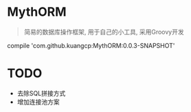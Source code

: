 # MythORM
> 简易的数据库操作框架, 用于自己的小工具, 采用Groovy开发


compile 'com.github.kuangcp:MythORM:0.0.3-SNAPSHOT'

# TODO
- 去除SQL拼接方式
- 增加连接池方案